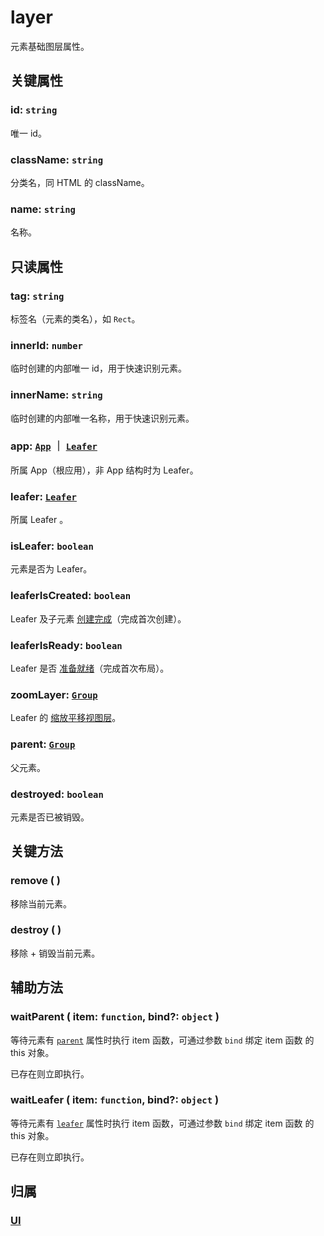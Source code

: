 # layer

元素基础图层属性。

## 关键属性

### id: `string`

唯一 id。

### className: `string`

分类名，同 HTML 的 className。

### name: `string`

名称。

## 只读属性

### tag: `string`

标签名（元素的类名），如 `Rect`。

### innerId: `number`

临时创建的内部唯一 id，用于快速识别元素。

### innerName: `string`

临时创建的内部唯一名称，用于快速识别元素。

### app: [`App`](/reference/display/Leafer.md) ｜ [`Leafer`](/reference/display/Leafer.md)

所属 App（根应用），非 App 结构时为 Leafer。

### leafer: [`Leafer`](/reference/display/Leafer.md)

所属 Leafer 。

### isLeafer: `boolean`

元素是否为 Leafer。

### leaferIsCreated: `boolean`

Leafer 及子元素 [创建完成](/reference/display/Leafer.md#created-boolean)（完成首次创建）。

### leaferIsReady: `boolean`

Leafer 是否 [准备就绪](/reference/display/Leafer.md#ready-boolean)（完成首次布局）。

### zoomLayer: [`Group`](/reference/display/Group.md)

Leafer 的 [缩放平移视图层](/reference/display/Leafer.md#zoomlayer-group)。

### parent: [`Group`](/reference/display/Group.md)

父元素。

### destroyed: `boolean`

元素是否已被销毁。

## 关键方法

### remove ( )

移除当前元素。

### destroy ( )

移除 + 销毁当前元素。

## 辅助方法

### waitParent ( item: `function`, bind?: `object` )

等待元素有 [`parent`](/reference/property/layer.md#parent-group) 属性时执行 item 函数，可通过参数 `bind` 绑定 item 函数 的 this 对象。

已存在则立即执行。

### waitLeafer ( item: `function`, bind?: `object` )

等待元素有 [`leafer`](/reference/property/layer.md#leafer-leafer) 属性时执行 item 函数，可通过参数 `bind` 绑定 item 函数 的 this 对象。

已存在则立即执行。

## 归属

### [UI](/reference/display/UI.md#基础属性)
